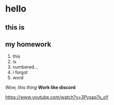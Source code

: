# hello

## this is
## my homework


1. this
2. is
3. numbered...
4. i forgot
5. word

*Wow, this thing*
**Work like discord**

https://www.youtube.com/watch?v=3Pysaq7s_oY